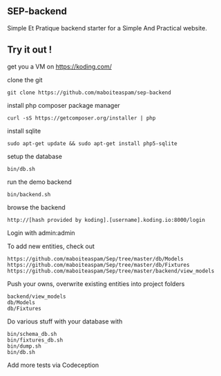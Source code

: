 SEP-backend
---

Simple Et Pratique backend starter for a Simple And Practical website.

Try it out !
---
get you a VM on https://koding.com/

clone the git
```
git clone https://github.com/maboiteaspam/sep-backend
```

install php composer package manager
```
curl -sS https://getcomposer.org/installer | php
```

install sqlite
```
sudo apt-get update && sudo apt-get install php5-sqlite     
```

setup the database
```
bin/db.sh
```

run the demo backend
```
bin/backend.sh
```

browse the backend
```
http://[hash provided by koding].[username].koding.io:8000/login
```

Login with admin:admin

To add new entities, check out
```
https://github.com/maboiteaspam/Sep/tree/master/db/Models
https://github.com/maboiteaspam/Sep/tree/master/db/Fixtures
https://github.com/maboiteaspam/Sep/tree/master/backend/view_models
```

Push your owns, overwrite existing entities into project folders
```
backend/view_models
db/Models
db/Fixtures
```

Do various stuff with your database with
```
bin/schema_db.sh
bin/fixtures_db.sh
bin/dump.sh
bin/db.sh
```

Add more tests via Codeception
